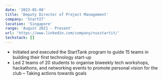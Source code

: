 ```yaml
---
date: '2023-05-08'
title: 'Deputy Director of Project Management'
company: 'StartIT'
location: 'Singapore'
range: 'August 2021 - Present'
url: 'https://www.linkedin.com/company/nusstartit/'
techstack: []
---
```

* Initiated and executed the StartTank program to guide 15 teams in building their first technology start-up
* Led 2 teams of 20 students to organise biweekly tech workshops, hackathons, and networking events to promote personal vision for the club – Taking actions towards goals
